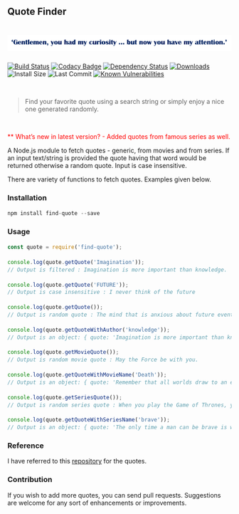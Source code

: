 ## Quote Finder

<h1><img src="images/quote.PNG" alt="Django Unchained"></h1>


[![Build Status][build-status-image]][build-status-url] [![Codacy Badge][badge-url]][code-quality-url] [![Dependency Status](https://david-dm.org/naman1303/find-quote.svg)](https://david-dm.org/naman1303/find-quote) [![Downloads](https://badgen.net/npm/dt/find-quote)](https://www.npmjs.com/package/find-quote) ![Install Size](https://badgen.net/packagephobia/install/find-quote) ![Last Commit](https://badgen.net/github/last-commit/naman1303/find-quote) [![Known Vulnerabilities](https://snyk.io/test/github/naman1303/find-quote/badge.svg)](https://snyk.io/test/github/naman1303/find-quote)

<br>

> Find your favorite quote using a search string or simply enjoy a nice one generated randomly.

<br>

<span style="color: red">** What’s new in latest version? - Added quotes from famous series as well. </span>

A Node.js module to fetch quotes - generic, from movies and from series. 
If an input text/string is provided the quote having that word would be returned otherwise a random quote. Input is case insensitive. 

There are variety of functions to fetch quotes. Examples given below.

### Installation
```javascript
npm install find-quote --save
```

### Usage
```javascript
const quote = require('find-quote');

console.log(quote.getQuote('Imagination')); 
// Output is filtered : Imagination is more important than knowledge.

console.log(quote.getQuote('FUTURE')); 
// Output is case insensitive : I never think of the future

console.log(quote.getQuote()); 
// Output is random quote : The mind that is anxious about future events is miserable.

console.log(quote.getQuoteWithAuthor('knowledge'));
// Output is an object: { quote: 'Imagination is more important than knowledge.', author: 'Albert Einstein' }

console.log(quote.getMovieQuote());
// Output is random movie quote : May the Force be with you.

console.log(quote.getQuoteWithMovieName('Death'));
// Output is an object: { quote: 'Remember that all worlds draw to an end and that noble death is a treasure which no one is too poor to buy.', movie: 'The Chronicles of Narnia' }

console.log(quote.getSeriesQuote());
// Output is random series quote : When you play the Game of Thrones, you win or you die.

console.log(quote.getQuoteWithSeriesName('brave'));
// Output is an object: { quote: 'The only time a man can be brave is when he’s afraid.', series: 'Game of Thrones' }

```

### Reference
I have referred to this [repository][] for the quotes.

### Contribution
If you wish to add more quotes, you can send pull requests. 
Suggestions are welcome for any sort of enhancements or improvements.

[repository]: <https://github.com/vinitshahdeo/inspirational-quotes>
[build-status-image]: https://travis-ci.org/naman1303/find-quote.svg?branch=master
[badge-url]: https://api.codacy.com/project/badge/Grade/676df203e94d44af94969d094073dac9
[build-status-url]: https://travis-ci.org/naman1303/find-quote
[code-quality-url]: https://www.codacy.com/manual/naman1303/find-quote?utm_source=github.com&amp;utm_medium=referral&amp;utm_content=naman1303/find-quote&amp;utm_campaign=Badge_Grade
[coverage-image]: https://coveralls.io/repos/github/naman1303/find-quote/badge.svg?branch=master
[coverage-url]: https://coveralls.io/github/naman1303/find-quote?branch=master
